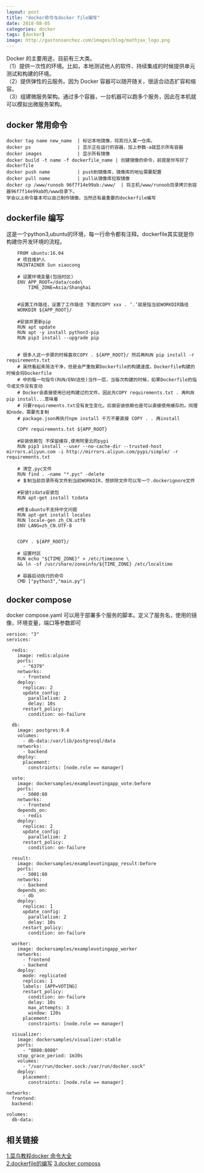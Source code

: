 ```yaml
---
layout: post
title: "docker命令与docker file编写"
date: 2018-08-05
categories: docker
tags: [docker]
image: http://gastonsanchez.com/images/blog/mathjax_logo.png
---
```

Docker 的主要用途，目前有三大类。  
（1）提供一次性的环境。比如，本地测试他人的软件、持续集成的时候提供单元测试和构建的环境。  
（2）提供弹性的云服务。因为 Docker 容器可以随开随关，很适合动态扩容和缩容。  
（3）组建微服务架构。通过多个容器，一台机器可以跑多个服务，因此在本机就可以模拟出微服务架构。  
 

<!-- more -->
## docker 常用命令
    docker tag name new_name  | 标记本地镜像，将其归入某一仓库。
    docker ps                 | 显示正在运行的容器，加上参数-a就显示所有容器
    docker images             | 显示所有镜像
    docker build -t name -f dockerfile_name | 创建镜像的命令，前提是你写好了dockerfile
    docker push name          | push到镜像库，镜像库的地址需要配置
    docker pull name          | pull从镜像库拉取镜像
    docker cp /www/runoob 96f7f14e99ab:/www/  | 将主机/www/runoob目录拷贝到容器96f7f14e99ab的/www目录下。
    学会以上命令基本可以自己制作镜像。当然还有最重要的dockerfile编写
    
## dockerfile 编写
这是一个python3,ubuntu的环境，每一行命令都有注释。dockerfile其实就是你构建你开发环境的流程。
~~~
    FROM ubuntu:16.04
    # 项目维护人
    MAINTAINER Sun xiaocong
    
    # 设置环境变量(包括时区)
    ENV APP_ROOT=/data/code\
        TIME_ZONE=Asia/Shanghai
    
    
    #设置工作路径，设置了工作路径 下面的COPY xxx . ‘.’就是指当前WORKDIR路径
    WORKDIR ${APP_ROOT}/
    
    #安装并更新pip
    RUN apt update
    RUN apt -y install python3-pip
    RUN pip3 install --upgrade pip
    
    
    # 很多人这一步骤的时候喜欢COPY . ${APP_ROOT}/ 然后再RUN pip install -r requirements.txt
    # 虽然看起来简洁干净，但是会严重拖累Dockerfile的构建速度。Dockerfile构建的时候会将Dockerfile
    # 中的每一句指令(RUN/ENV这些)当作一层，当每次构建的时候，如果Dockerfile的指令或文件没有变动
    # Docker会直接使用已经构建过的文件。因此先COPY requirements.txt . 再RUN pip install...意味着
    # 只要requirements.txt没有发生变化。后面安装依赖也是可以直接使用缓存的。同理如node，需要先复制
    # package.json再执行npm install 千万不要直接 COPY . . 再install
    
    COPY requirements.txt ${APP_ROOT}
    
    #安装依赖包 不保留缓存,使用阿里云的pypi
    RUN pip3 install --user --no-cache-dir --trusted-host mirrors.aliyun.com -i http://mirrors.aliyun.com/pypi/simple/ -r requirements.txt
    
    # 清空.pyc文件
    RUN find . -name "*.pyc" -delete
    # 复制当前目录所有文件到当前WORKDIR，想排除文件可以写一个.dockerignore文件
    
    #安装tzdata安装包
    RUN apt-get install tzdata
    
    #修复ubuntu不支持中文问题
    RUN apt-get install locales
    RUN locale-gen zh_CN.utf8
    ENV LANG=zh_CN.UTF-8
    
    
    COPY . ${APP_ROOT}/
    
    # 设置时区
    RUN echo "${TIME_ZONE}" > /etc/timezone \
    && ln -sf /usr/share/zoneinfo/${TIME_ZONE} /etc/localtime
    
    # 容器启动执行的命令
    CMD ["python3","main.py"]
~~~

## docker compose 
docker compose.yaml 可以用于部署多个服务的脚本。定义了服务名，使用的镜像，环境变量，端口等参数即可
~~~
version: "3"
services:

  redis:
    image: redis:alpine
    ports:
      - "6379"
    networks:
      - frontend
    deploy:
      replicas: 2
      update_config:
        parallelism: 2
        delay: 10s
      restart_policy:
        condition: on-failure

  db:
    image: postgres:9.4
    volumes:
      - db-data:/var/lib/postgresql/data
    networks:
      - backend
    deploy:
      placement:
        constraints: [node.role == manager]

  vote:
    image: dockersamples/examplevotingapp_vote:before
    ports:
      - 5000:80
    networks:
      - frontend
    depends_on:
      - redis
    deploy:
      replicas: 2
      update_config:
        parallelism: 2
      restart_policy:
        condition: on-failure

  result:
    image: dockersamples/examplevotingapp_result:before
    ports:
      - 5001:80
    networks:
      - backend
    depends_on:
      - db
    deploy:
      replicas: 1
      update_config:
        parallelism: 2
        delay: 10s
      restart_policy:
        condition: on-failure

  worker:
    image: dockersamples/examplevotingapp_worker
    networks:
      - frontend
      - backend
    deploy:
      mode: replicated
      replicas: 1
      labels: [APP=VOTING]
      restart_policy:
        condition: on-failure
        delay: 10s
        max_attempts: 3
        window: 120s
      placement:
        constraints: [node.role == manager]

  visualizer:
    image: dockersamples/visualizer:stable
    ports:
      - "8080:8080"
    stop_grace_period: 1m30s
    volumes:
      - "/var/run/docker.sock:/var/run/docker.sock"
    deploy:
      placement:
        constraints: [node.role == manager]

networks:
  frontend:
  backend:

volumes:
  db-data:
~~~
    
## 相关链接
[1.菜鸟教程docker 命令大全](http://www.runoob.com/docker/docker-run-command.html)  
[2.dockerfile的编写](https://yeasy.gitbooks.io/docker_practice/image/build.html)
[3.docker composs](https://blog.csdn.net/qq_36148847/article/details/79427878)